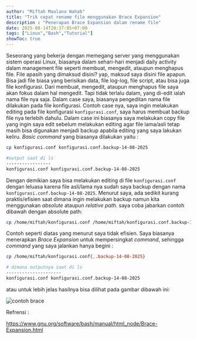 ```yaml
---
author: "Miftah Maulana Wahab"
title: "Trik cepat rename file menggunakan Brace Expansion"
description : "Penerapan Brace Expansion dalam rename file"
date: 2025-08-14T20:37:05+07:00
tags: ["Linux","Bash","Tutorial"]
showToc: true
---
```


Seseorang yang bekerja dengan memegang server yang menggunakan sistem operasi Linux, biasanya dalam sehari-hari menjadi daily activity dalam management file seperti membuat, mengedit, ataupun menghapus file. File apasih yang dimaksud disini? yap, maksud saya disini file apapun. Bisa jadi file biasa yang berisikan data, file log-log, file script, atau bisa juga file konfigurasi. Dari membuat, mengedit, ataupun menghapus file saya akan fokus dalam hal mengedit. Tapi tidak terlalu dalam, yang di-edit ialah nama file nya saja. Dalam case saya, biasanya pengeditan nama file dilakukan pada file konfigurasi. Contoh case nya, saya ingin melakukan editing pada file konfigurasi `konfigurasi.conf`, saya harus membuat backup file nya terlebih dahulu. Dalam case ini biasanya saya melakukan copy file yang ingin saya edit sebelum melakukan editing agar file lama/asli tetap masih bisa digunakan menjadi backup apabila editing yang saya lakukan keliru. _Basic command_ yang biasanya dilakukan yaitu :

```bash
cp konfigurasi.conf konfigurasi.conf.backup-14-08-2025

#output saat di ls 
-----------------
konfigurasi.conf konfigurasi.conf.backup-14-08-2025
```

Dengan demikian saya bisa melakukan editing di file   `konfigurasi.conf` dengan leluasa karena file asli/lama nya sudah saya backup dengan nama `konfigurasi.conf.backup-14-08-2025`. Menurut saya, ada sedikit kurang praktis/efisien saat dimana ingin melakukan backup namun kita menggunakan _absolute_ ataupun _relative path_. saya coba jabarkan contoh dibawah dengan absolute path:

```bash
cp /home/miftah/konfigurasi.conf /home/miftah/konfigurasi.conf.backup-14-08-2025
```

Contoh seperti diatas yang menurut saya tidak efisien. Saya biasanya menerapkan _Brace Expansion_ untuk mempersingkat _command_, sehingga _command_ yang saya jalankan hanya begini :

```bash
cp /home/miftah/konfigurasi.conf{,.backup-14-08-2025}

# dimana outputnya saat di ls 
---------------------
konfigurasi.conf konfigurasi.conf.backup-14-08-2025
```

atau untuk lebih jelas hasilnya bisa dilihat pada gambar dibawah ini:

![contoh brace](https://miftah-maulana.my.id/assets/images/brace-expansion/contoh-brace.png)


Refrensi :

https://www.gnu.org/software/bash/manual/html_node/Brace-Expansion.html